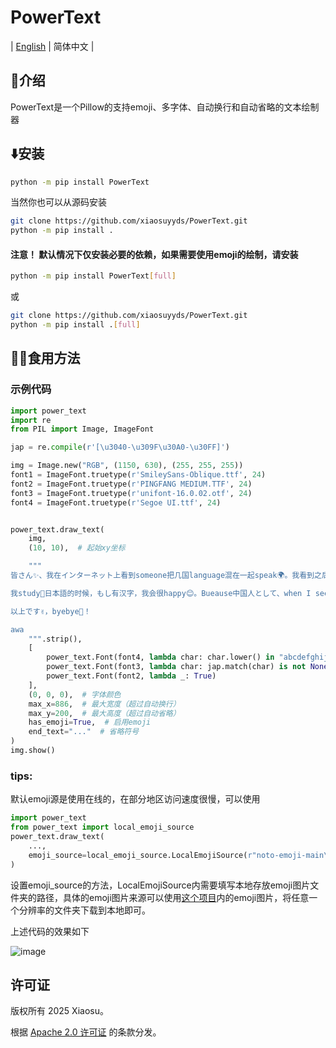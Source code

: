 # PowerText

| [English](https://github.com/xiaosuyyds/PowerText/blob/master/README.md) | 简体中文 |


## 📖介绍
PowerText是一个Pillow的支持emoji、多字体、自动换行和自动省略的文本绘制器

## ⬇️安装
```bash
python -m pip install PowerText
```
当然你也可以从源码安装
```bash
git clone https://github.com/xiaosuyyds/PowerText.git
python -m pip install .
```

#### 注意！ 默认情况下仅安装必要的依赖，如果需要使用emoji的绘制，请安装

```bash
python -m pip install PowerText[full]
```
或
```bash
git clone https://github.com/xiaosuyyds/PowerText.git
python -m pip install .[full]
```

## 🧑‍💻食用方法
### 示例代码
```python
import power_text
import re
from PIL import Image, ImageFont

jap = re.compile(r'[\u3040-\u309F\u30A0-\u30FF]')

img = Image.new("RGB", (1150, 630), (255, 255, 255))
font1 = ImageFont.truetype(r'SmileySans-Oblique.ttf', 24)
font2 = ImageFont.truetype(r'PINGFANG MEDIUM.TTF', 24)
font3 = ImageFont.truetype(r'unifont-16.0.02.otf', 24)
font4 = ImageFont.truetype(r'Segoe UI.ttf', 24)


power_text.draw_text(
    img,
    (10, 10),  # 起始xy坐标

    """
皆さん✨、我在インターネット上看到someone把几国language混在一起speak🌍。我看到之后be like：それは我じゃないか！😂 私もtry一tryです🎉。虽然是混乱している句子ですけど、中文日本語プラスEnglish、挑戦スタート🚀！  

我study📖日本語的时候，もし有汉字，我会很happy😊。Bueause中国人として、when I see汉字，すぐに那个汉字がわかります✨。But 我hate😤外来語、什么マクドナルド🍔、スターバックス☕、グーグル🔍、ディズニーランド🏰、根本记不住カタカナhow to写、太難しい😭。  

以上です✌️，byebye👋！

awa
    """.strip(),
    [
        power_text.Font(font4, lambda char: char.lower() in "abcdefghijklmnopqrstuvwxyz0123456789"),
        power_text.Font(font3, lambda char: jap.match(char) is not None),
        power_text.Font(font2, lambda _: True)
    ],
    (0, 0, 0),  # 字体颜色
    max_x=886,  # 最大宽度（超过自动换行）
    max_y=200,  # 最大高度（超过自动省略）
    has_emoji=True,  # 启用emoji
    end_text="..."  # 省略符号
)
img.show()
```

### tips:
默认emoji源是使用在线的，在部分地区访问速度很慢，可以使用
```python
import power_text
from power_text import local_emoji_source
power_text.draw_text(
    ...,
    emoji_source=local_emoji_source.LocalEmojiSource(r"noto-emoji-main\png\128")
)
```
设置emoji_source的方法，LocalEmojiSource内需要填写本地存放emoji图片文件夹的路径，具体的emoji图片来源可以使用[这个项目](https://github.com/googlefonts/noto-emoji/tree/main/png)内的emoji图片，将任意一个分辨率的文件夹下载到本地即可。

上述代码的效果如下

![image](https://cdn.jsdelivr.net/gh/xiaosuyyds/PowerText@master/example.png)


## 许可证

版权所有 2025 Xiaosu。

根据 [Apache 2.0 许可证](https://github.com/xiaosuyyds/PowerText/blob/master/LICENSE) 的条款分发。
